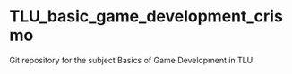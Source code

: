 # TLU_basic_game_development_crismo
Git repository for the subject Basics of Game Development in TLU
